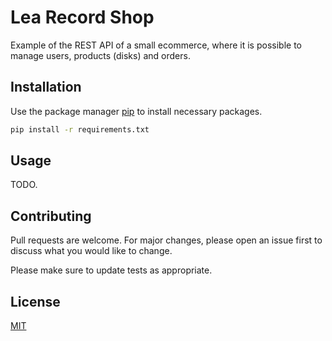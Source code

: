 # Lea Record Shop

Example of the REST API of a small ecommerce, where it is possible to manage users, products (disks) and orders.

## Installation

Use the package manager [pip](https://pip.pypa.io/en/stable/) to install necessary packages.

```bash
pip install -r requirements.txt
```

## Usage

TODO.

## Contributing
Pull requests are welcome. For major changes, please open an issue first to discuss what you would like to change.

Please make sure to update tests as appropriate.

## License
[MIT](https://choosealicense.com/licenses/mit/)
